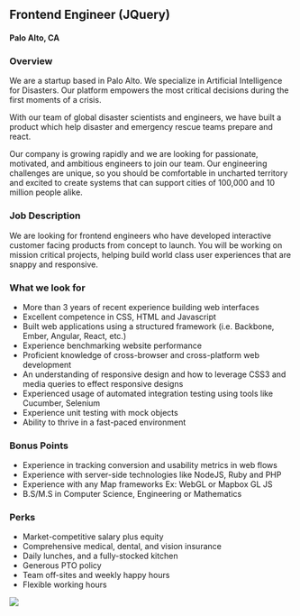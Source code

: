 ## Frontend Engineer (JQuery) 
#### Palo Alto, CA

### Overview
We are a startup based in Palo Alto. We specialize in Artificial Intelligence for Disasters. Our platform empowers the most critical decisions during the first moments of a crisis.

With our team of global disaster scientists and engineers, we have built a product which help disaster and emergency rescue teams prepare and react.

Our company is growing rapidly and we are looking for passionate, motivated, and ambitious engineers to join our team. Our engineering challenges are unique, so you should be comfortable in uncharted territory and excited to create systems that can support cities of 100,000 and 10 million people alike.

### Job Description
We are looking for frontend engineers who have developed interactive customer facing products from concept to launch. You will be working on mission critical projects, helping build world class user experiences that are snappy and responsive.

### What we look for
+ More than 3 years of recent experience building web interfaces
+ Excellent competence in CSS, HTML and Javascript
+ Built web applications using a structured framework (i.e. Backbone, Ember, Angular, React, etc.)
+ Experience benchmarking website performance
+ Proficient knowledge of cross-browser and cross-platform web development
+ An understanding of responsive design and how to leverage CSS3 and media queries to effect responsive designs
+ Experienced usage of automated integration testing using tools like Cucumber, Selenium
+ Experience unit testing with mock objects
+ Ability to thrive in a fast-paced environment

### Bonus Points
+ Experience in tracking conversion and usability metrics in web flows
+ Experience with server-side technologies like NodeJS, Ruby and PHP
+ Experience with any Map frameworks Ex: WebGL or Mapbox GL JS
+ B.S/M.S in Computer Science, Engineering or Mathematics

### Perks
+ Market-competitive salary plus equity
+ Comprehensive medical, dental, and vision insurance
+ Daily lunches, and a fully-stocked kitchen
+ Generous PTO policy
+ Team off-sites and weekly happy hours
+ Flexible working hours


[<img src='https://dabuttonfactory.com/button.png?t=Learn+More&f=Calibri-Bold&ts=24&tc=fff&hp=20&vp=8&c=5&bgt=unicolored&bgc=29aafe'>](https://letsrockit.co/jobs/t25lienvbmnlcm4-frontend-engineer-jquery)
